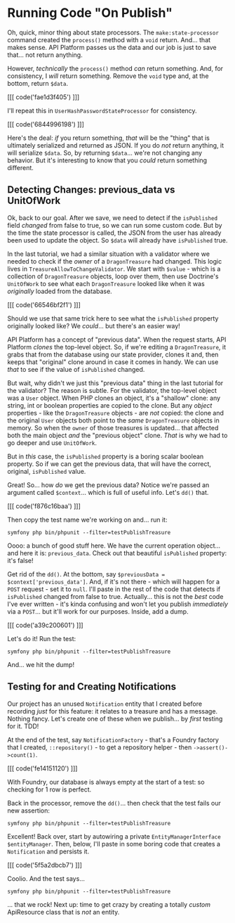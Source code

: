 # Running Code "On Publish"

Oh, quick, minor thing about state processors. The `make:state-processor` command
created the `process()` method with a `void` return. And... that makes sense. API
Platform passes us the data and our job is just to save that... not return anything.

However, *technically* the `process()` method *can* return something. And, for consistency,
I *will* return something. Remove the `void` type and, at the bottom, return `$data`.

[[[ code('fae1d3f405') ]]]

I'll repeat this in `UserHashPasswordStateProcessor` for consistency.

[[[ code('6844996198') ]]]

Here's the deal: *if* you return something, *that* will be the "thing" that is
ultimately serialized and returned as JSON. If you do *not* return anything,
it will serialize `$data`. So, by returning `$data`... we're not changing any
behavior. But it's interesting to know that you *could* return something different.

## Detecting Changes: previous_data vs UnitOfWork

Ok, back to our goal. After we save, we need to detect if the `isPublished` field
*changed* from false to true, so we can run some custom code. But
by the time the state processor is called, the JSON from the user has already been
used to update the object. So `$data` will already have `isPublished` true.

In the last tutorial, we had a similar situation with a validator where we needed
to check if the *owner* of a `DragonTreasure` had changed. This logic lives in
`TreasureAllowToChangeValidator`. We start with `$value` - which is a collection
of `DragonTreasure` objects, loop over them, then use Doctrine's `UnitOfWork` to see
what each `DragonTreasure` looked like when it was *originally* loaded
from the database.

[[[ code('66546bf2f1') ]]]

Should we use that same trick here to see what the `isPublished` property
originally looked like? We *could*... but there's an easier way!

API Platform has a concept of
"previous data". When the request starts, API Platform *clones* the top-level object.
So, if we're editing a `DragonTreasure`, it grabs that from the database using
our state provider, clones it and, then keeps that "original" clone around in case
it comes in handy. We can use *that* to see if the value of `isPublished` changed.

But wait, why didn't we just this "previous data" thing in the last tutorial for
the validator? The reason is subtle. For the validator, the top-level object was
a `User` object. When PHP clones an object, it's a "shallow" clone: any string,
int or boolean properties are copied to the clone. But any *object* properties - like the
`DragonTreasure` objects - are *not* copied: the clone and the original `User`
objects both point to the *same* `DragonTreasure` objects in memory. So when the
`owner` of those treasures is updated... that affected both the main object *and*
the "previous object" clone. *That* is why we had to go deeper and use `UnitOfWork`.

But in *this* case, the `isPublished` property is a boring scalar boolean property.
So if we can get the previous data, that will have the correct, original, `isPublished`
value.

Great! So... how *do* we get the previous data? Notice we're passed an argument called
`$context`... which is full of useful info. Let's `dd()` that. 

[[[ code('f876c16baa') ]]]

Then copy the test name we're working on and... run it:

```terminal-silent
symfony php bin/phpunit --filter=testPublishTreasure
```

Oooo: a bunch of good stuff here. We have the current operation object...
and here it is: `previous_data`. Check out that beautiful `isPublished`
property: it's false!

Get rid of the `dd()`. At the bottom, say `$previousData = $context['previous_data']`.
And, if it's not there - which will happen for a `POST` request - set it to `null`.
I'll paste in the rest of the code that detects if `isPublished` changed from
false to true. Actually... this is not the *best* code I've ever
written - it's kinda confusing and won't let you publish *immediately* via
a `POST`... but it'll work for our purposes. Inside, add a dump.

[[[ code('a39c200601') ]]]

Let's do it! Run the test:

```terminal-silent
symfony php bin/phpunit --filter=testPublishTreasure
```

And... we hit the dump!

## Testing for and Creating Notifications

Our project has an unused `Notification` entity that I created before recording
*just* for this feature: it relates to a treasure and has a message. Nothing
fancy. Let's create one of these when we publish... by *first* testing for it.
TDD!

At the end of the test, say `NotificationFactory` - that's a Foundry factory that
I created, `::repository()` - to get a repository helper - then
`->assert()->count(1)`.

[[[ code('fe14151120') ]]]

With Foundry, our database is always empty at the start of a test: so checking for
1 row is perfect.

Back in the processor, remove the `dd()`... then check that the test fails our
new assertion:

```terminal-silent
symfony php bin/phpunit --filter=testPublishTreasure
```

Excellent! Back over, start by autowiring a private `EntityManagerInterface`
`$entityManager`. Then, below, I'll paste in some boring code that creates a
`Notification` and persists it.

[[[ code('5f5a2dbcb7') ]]]

Coolio. And the test says...

```terminal-silent
symfony php bin/phpunit --filter=testPublishTreasure
```

... that we rock! Next up: time to get crazy by creating a totally *custom* ApiResource
class that is *not* an entity.
